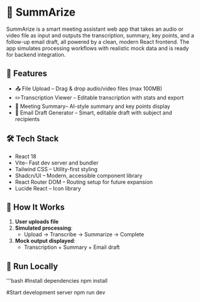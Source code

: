 # 📄 SummArize

SummArize is a smart meeting assistant web app that takes an audio or video file as input and outputs the transcription, summary, key points, and a follow-up email draft, all powered by a clean, modern React frontend. The app simulates processing workflows with realistic mock data and is ready for backend integration.

## 🚀 Features

- 📤 File Upload – Drag & drop audio/video files (max 100MB)
- ✏️Transcription Viewer – Editable transcription with stats and export
- 🧠 Meeting Summary– AI-style summary and key points display
- 📧 Email Draft Generator – Smart, editable draft with subject and recipients
  
## 🛠 Tech Stack

- React 18
- Vite– Fast dev server and bundler
- Tailwind CSS – Utility-first styling
-  Shadcn/UI – Modern, accessible component library
- React Router DOM – Routing setup for future expansion
- Lucide React – Icon library

## 🔄 How It Works

1. **User uploads file**
2. **Simulated processing**:
   - Upload → Transcribe → Summarize → Complete
3. **Mock output displayed**:
   - Transcription + Summary + Email draft

## 🧪 Run Locally

'''bash
#Install dependencies
npm install

#Start development server
npm run dev
